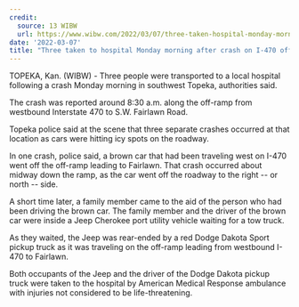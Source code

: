 ```yaml
---
credit:
  source: 13 WIBW
  url: https://www.wibw.com/2022/03/07/three-taken-hospital-monday-morning-after-crash-i-470-off-ramp-southwest-topeka/
date: '2022-03-07'
title: "Three taken to hospital Monday morning after crash on I-470 off-ramp in southwest Topeka"
---
```

TOPEKA, Kan. (WIBW) - Three people were transported to a local hospital following a crash Monday morning in southwest Topeka, authorities said.

The crash was reported around 8:30 a.m. along the off-ramp from westbound Interstate 470 to S.W. Fairlawn Road.

Topeka police said at the scene that three separate crashes occurred at that location as cars were hitting icy spots on the roadway.

In one crash, police said, a brown car that had been traveling west on I-470 went off the off-ramp leading to Fairlawn. That crash occurred about midway down the ramp, as the car went off the roadway to the right -- or north -- side.

A short time later, a family member came to the aid of the person who had been driving the brown car. The family member and the driver of the brown car were inside a Jeep Cherokee port utility vehicle waiting for a tow truck.

As they waited, the Jeep was rear-ended by a red Dodge Dakota Sport pickup truck as it was traveling on the off-ramp leading from westbound I-470 to Fairlawn.

Both occupants of the Jeep and the driver of the Dodge Dakota pickup truck were taken to the hospital by American Medical Response ambulance with injuries not considered to be life-threatening.
